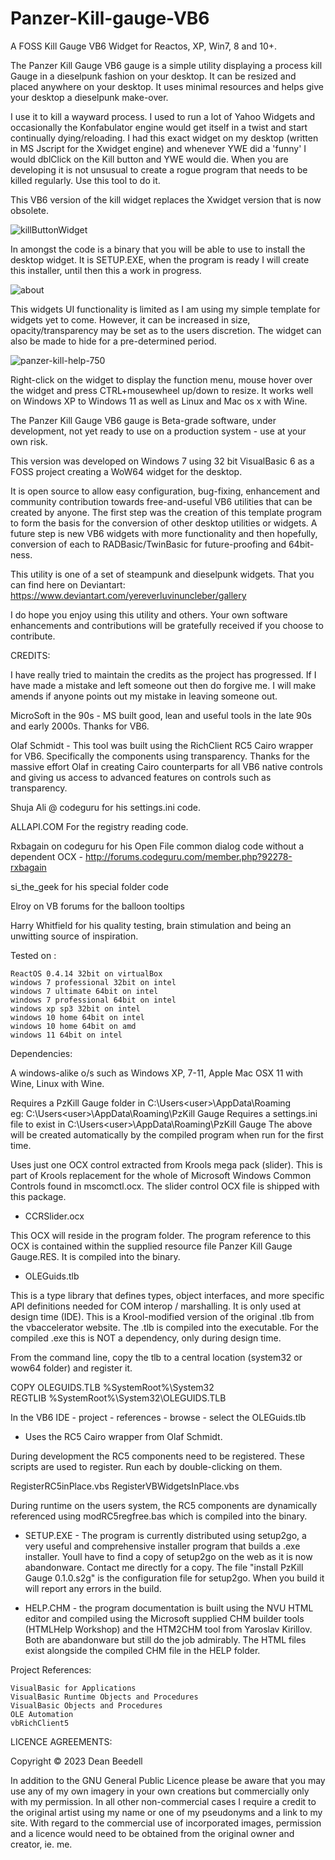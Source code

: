 # Panzer-Kill-gauge-VB6

A FOSS Kill Gauge VB6 Widget for Reactos, XP, Win7, 8 and 10+.

The Panzer Kill Gauge VB6 gauge is a simple utility displaying a process kill Gauge in a
dieselpunk fashion on your desktop. It can be resized and placed anywhere on
your desktop. It uses minimal resources and helps give your desktop a
dieselpunk make-over.

I use it to kill a wayward process. I used to run a lot of Yahoo Widgets and
occasionally the Konfabulator engine would get itself in a twist and start
continually dying/reloading. I had this exact widget on my desktop (written
in MS Jscript for the Xwidget engine) and whenever YWE did a 'funny' I would
dblClick on the Kill button and YWE would die. When you are developing it is
not unsusual to create a rogue program that needs to be killed regularly. Use
this tool to do it.

This VB6 version of the kill widget replaces the Xwidget version that is now obsolete.

![killButtonWidget](https://github.com/yereverluvinunclebert/Panzer-Kill-gauge-VB6/assets/2788342/a2110157-3ff9-4d7e-a0e5-fc7b079e4647)

In amongst the code is a binary that you will be able to use to install the
desktop widget. It is SETUP.EXE, when the program is ready I will create this
installer, until then this a work in progress.

![about](https://github.com/yereverluvinunclebert/Panzer-Kill-gauge-VB6/assets/2788342/a91e4fe4-ee6f-4f3a-8b75-9584b60012b0)

This widgets UI functionality is limited as I am using my simple template for
widgets yet to come. However, it can be increased in size, opacity/transparency
may be set as to the users discretion. The widget can also be made to hide for
a pre-determined period.

![panzer-kill-help-750](https://github.com/yereverluvinunclebert/Panzer-Kill-gauge-VB6/assets/2788342/11505f09-61ff-48c9-9627-ed10fa7975ef)

Right-click on the widget to display the function menu, mouse hover over the
widget and press CTRL+mousewheel up/down to resize. It works well on Windows XP
to Windows 11 as well as Linux and Mac os x with Wine.

The Panzer Kill Gauge VB6 gauge is Beta-grade software, under development, not yet
ready to use on a production system - use at your own risk.

This version was developed on Windows 7 using 32 bit VisualBasic 6 as a FOSS
project creating a WoW64 widget for the desktop.

It is open source to allow easy configuration, bug-fixing, enhancement and
community contribution towards free-and-useful VB6 utilities that can be created
by anyone. The first step was the creation of this template program to form the
basis for the conversion of other desktop utilities or widgets. A future step
is new VB6 widgets with more functionality and then hopefully, conversion of
each to RADBasic/TwinBasic for future-proofing and 64bit-ness.

This utility is one of a set of steampunk and dieselpunk widgets. That you can
find here on Deviantart: https://www.deviantart.com/yereverluvinuncleber/gallery

I do hope you enjoy using this utility and others. Your own software
enhancements and contributions will be gratefully received if you choose to
contribute.

CREDITS:

I have really tried to maintain the credits as the project has progressed. If I
have made a mistake and left someone out then do forgive me. I will make amends
if anyone points out my mistake in leaving someone out.

MicroSoft in the 90s - MS built good, lean and useful tools in the late 90s and
early 2000s. Thanks for VB6.

Olaf Schmidt - This tool was built using the RichClient RC5 Cairo wrapper for
VB6. Specifically the components using transparency. Thanks for the massive
effort Olaf in creating Cairo counterparts for all VB6 native controls and
giving us access to advanced features on controls such as transparency.

Shuja Ali @ codeguru for his settings.ini code.

ALLAPI.COM For the registry reading code.

Rxbagain on codeguru for his Open File common dialog code without a dependent
OCX - http://forums.codeguru.com/member.php?92278-rxbagain

si_the_geek for his special folder code

Elroy on VB forums for the balloon tooltips

Harry Whitfield for his quality testing, brain stimulation and being an
unwitting source of inspiration.

Tested on :

    ReactOS 0.4.14 32bit on virtualBox
    windows 7 professional 32bit on intel
    windows 7 ultimate 64bit on intel
    windows 7 professional 64bit on intel
    windows xp sp3 32bit on intel
    windows 10 home 64bit on intel
    windows 10 home 64bit on amd
    windows 11 64bit on intel

Dependencies:

A windows-alike o/s such as Windows XP, 7-11, Apple Mac OSX 11 with Wine, Linux with Wine.

Requires a PzKill Gauge folder in C:\Users\<user>\AppData\Roaming\
eg: C:\Users\<user>\AppData\Roaming\PzKill Gauge
Requires a settings.ini file to exist in C:\Users\<user>\AppData\Roaming\PzKill Gauge
The above will be created automatically by the compiled program when run for the
first time.

Uses just one OCX control extracted from Krools mega pack (slider). This is part
of Krools replacement for the whole of Microsoft Windows Common Controls found
in mscomctl.ocx. The slider control OCX file is shipped with this package.

- CCRSlider.ocx

This OCX will reside in the program folder. The program reference to this OCX is
contained within the supplied resource file Panzer Kill Gauge Gauge.RES. It is
compiled into the binary.

- OLEGuids.tlb

This is a type library that defines types, object interfaces, and more specific
API definitions needed for COM interop / marshalling. It is only used at design
time (IDE). This is a Krool-modified version of the original .tlb from the
vbaccelerator website. The .tlb is compiled into the executable.
For the compiled .exe this is NOT a dependency, only during design time.

From the command line, copy the tlb to a central location (system32 or wow64
folder) and register it.

COPY OLEGUIDS.TLB %SystemRoot%\System32\
REGTLIB %SystemRoot%\System32\OLEGUIDS.TLB

In the VB6 IDE - project - references - browse - select the OLEGuids.tlb

- Uses the RC5 Cairo wrapper from Olaf Schmidt.

During development the RC5 components need to be registered. These scripts are
used to register. Run each by double-clicking on them.

RegisterRC5inPlace.vbs
RegisterVBWidgetsInPlace.vbs

During runtime on the users system, the RC5 components are dynamically
referenced using modRC5regfree.bas which is compiled into the binary.

- SETUP.EXE - The program is currently distributed using setup2go, a very useful
  and comprehensive installer program that builds a .exe installer. Youll have to
  find a copy of setup2go on the web as it is now abandonware. Contact me
  directly for a copy. The file "install PzKill Gauge 0.1.0.s2g" is the configuration
  file for setup2go. When you build it will report any errors in the build.

- HELP.CHM - the program documentation is built using the NVU HTML editor and
  compiled using the Microsoft supplied CHM builder tools (HTMLHelp Workshop) and
  the HTM2CHM tool from Yaroslav Kirillov. Both are abandonware but still do
  the job admirably. The HTML files exist alongside the compiled CHM file in the
  HELP folder.

Project References:

    VisualBasic for Applications
    VisualBasic Runtime Objects and Procedures
    VisualBasic Objects and Procedures
    OLE Automation
    vbRichClient5

LICENCE AGREEMENTS:

Copyright © 2023 Dean Beedell

In addition to the GNU General Public Licence please be aware that you may use
any of my own imagery in your own creations but commercially only with my
permission. In all other non-commercial cases I require a credit to the
original artist using my name or one of my pseudonyms and a link to my site.
With regard to the commercial use of incorporated images, permission and a
licence would need to be obtained from the original owner and creator, ie. me.
